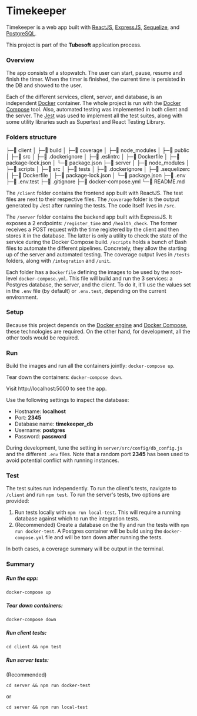# Timekeeper

Timekeeper is a web app built with [ReactJS](https://reactjs.org/), [ExpressJS](https://expressjs.com/), [Sequelize](https://sequelize.org/master/index.html), and [PostgreSQL](https://www.postgresql.org/).

This project is part of the **Tubesoft** application process.

### Overview

The app consists of a stopwatch. The user can start, pause, resume and finish the timer. When the timer is finished, the current time is persisted in the DB and showed to the user.

Each of the different services, client, server, and database, is an independent [Docker](https://docs.docker.com/) container. The whole project is run with the [Docker Compose](https://docs.docker.com/compose/) tool. Also, automated testing was implemented in both client and the server. The [Jest](https://jestjs.io/) was used to implement all the test suites, along with some utility libraries such as Supertest and React Testing Library.

### Folders structure

├─📁 client
│  ├─📁 build
│  ├─📁 coverage
│  ├─📁 node_modules
│  ├─📁 public
│  ├─📁 src
│  ├─📄 .dockerignore
│  ├─📄 .eslintrc
│  ├─📄 Dockerfile
│  ├─📄 package-lock.json
│  └─📄 package.json
├─📁 server
│  ├─📁 node_modules
│  ├─📁 scripts
│  ├─📁 src
│  ├─📁 tests
│  ├─📄 .dockerignore
│  ├─📄 .sequelizerc
│  ├─📄 Dockerfile
│  ├─📄 package-lock.json
│  └─📄 package.json
├─📄 .env
├─📄 .env.test
├─📄 .gitignore
├─📄 docker-compose.yml
└─📄 README.md

The `/client` folder contains the frontend app built with ReactJS. The test files are next to their respective files. The `/coverage` folder is the output generated by Jest after running the tests. The code itself lives in `/src`.

The `/server` folder contains the backend app built with ExpressJS. It exposes a 2 endpoints: `/register_time` and `/health_check`. The former receives a POST request with the time registered by the client and then stores it in the database. The latter is only a utility to check the state of the service during the Docker Compose build. `/scripts` holds a bunch of Bash files to automate the different pipelines. Concretely, they allow the starting up of the server and automated testing. The coverage output lives in `/tests` folders, along with `/integration` and `/unit`.

Each folder has a `Dockerfile` defining the images to be used by the root-level `docker-compose.yml`. This file will build and run the 3 services: a Postgres database, the server, and the client. To do it, it'll use the values set in the `.env` file (by default) or `.env.test`, depending on the current environment.

### Setup

Because this project depends on the [Docker engine](https://docs.docker.com/engine/) and [Docker Compose](https://docs.docker.com/compose/install/), these technologies are required. On the other hand, for development, all the other tools would be required.

### Run

Build the images and run all the containers jointly: `docker-compose up`.

Tear down the containers: `docker-compose down`.

Visit http://localhost:5000 to see the app.

Use the following settings to inspect the database:

- Hostname: **localhost**
- Port: **2345**
- Database name: **timekeeper_db**
- Username: **postgres**
- Password: **password**

During development, tune the setting in `server/src/config/db_config.js` and the different `.env` files. Note that a random port **2345** has been used to avoid potential conflict with running instances.

### Test

The test suites run independently. To run the client's tests, navigate to `/client` and run `npm test`. To run the server's tests, two options are provided:

1. Run tests locally with `npm run local-test`. This will require a running database against which to run the integration tests.
2. (Recommended) Create a database on the fly and run the tests with `npm run docker-test`. A Postgres container will be build using the `docker-compose.yml` file and will be torn down after running the tests.

In both cases, a coverage summary will be output in the terminal.

### Summary

#####  Run the app:
```
docker-compose up
```
##### Tear down containers:
```
docker-compose down
```
##### Run client tests:
```
cd client && npm test
```
##### Run server tests:

(Recommended)
```
cd server && npm run docker-test
```
or
```
cd server && npm run local-test
```
